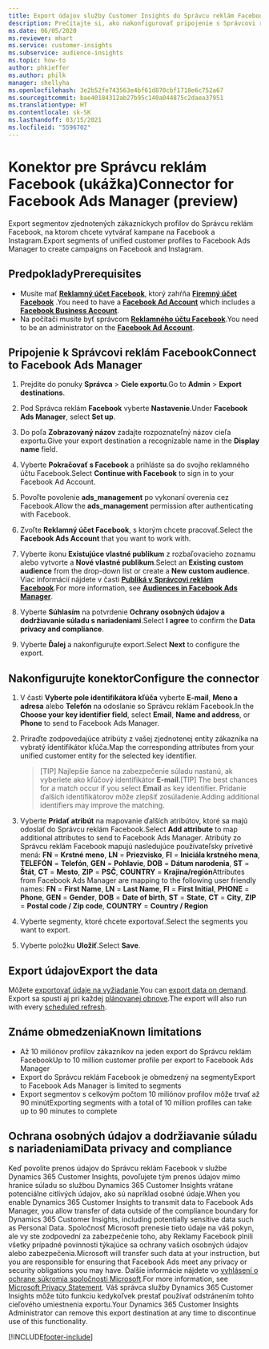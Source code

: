 ```yaml
---
title: Export údajov služby Customer Insights do Správcu reklám Facebook
description: Prečítajte si, ako nakonfigurovať pripojenie s Správcovi reklám Facebook.
ms.date: 06/05/2020
ms.reviewer: mhart
ms.service: customer-insights
ms.subservice: audience-insights
ms.topic: how-to
author: phkieffer
ms.author: philk
manager: shellyha
ms.openlocfilehash: 3e2b52fe743563e4bf61d870cbf1718e6c752a67
ms.sourcegitcommit: bae40184312ab27b95c140a044875c2daea37951
ms.translationtype: HT
ms.contentlocale: sk-SK
ms.lasthandoff: 03/15/2021
ms.locfileid: "5596702"
---
```

# <a name="connector-for-facebook-ads-manager-preview"></a><span data-ttu-id="6bd6a-103">Konektor pre Správcu reklám Facebook (ukážka)</span><span class="sxs-lookup"><span data-stu-id="6bd6a-103">Connector for Facebook Ads Manager (preview)</span></span>

<span data-ttu-id="6bd6a-104">Export segmentov zjednotených zákazníckych profilov do Správcu reklám Facebook, na ktorom chcete vytvárať kampane na Facebook a Instagram.</span><span class="sxs-lookup"><span data-stu-id="6bd6a-104">Export segments of unified customer profiles to Facebook Ads Manager to create campaigns on Facebook and Instagram.</span></span>

## <a name="prerequisites"></a><span data-ttu-id="6bd6a-105">Predpoklady</span><span class="sxs-lookup"><span data-stu-id="6bd6a-105">Prerequisites</span></span>

- <span data-ttu-id="6bd6a-106">Musíte mať [**Reklamný účet Facebook**](https://www.facebook.com/business/learn/lessons/step-by-step-ads-manager-account), ktorý zahŕňa [**Firemný účet Facebook**](https://business.facebook.com/) .</span><span class="sxs-lookup"><span data-stu-id="6bd6a-106">You need to have a [**Facebook Ad Account**](https://www.facebook.com/business/learn/lessons/step-by-step-ads-manager-account) which includes a [**Facebook Business Account**](https://business.facebook.com/).</span></span>
- <span data-ttu-id="6bd6a-107">Na počítači musíte byť správcom [**Reklamného účtu Facebook**](https://www.facebook.com/business/learn/lessons/step-by-step-ads-manager-account).</span><span class="sxs-lookup"><span data-stu-id="6bd6a-107">You need to be an administrator on the [**Facebook Ad Account**](https://www.facebook.com/business/learn/lessons/step-by-step-ads-manager-account).</span></span>

## <a name="connect-to-facebook-ads-manager"></a><span data-ttu-id="6bd6a-108">Pripojenie k Správcovi reklám Facebook</span><span class="sxs-lookup"><span data-stu-id="6bd6a-108">Connect to Facebook Ads Manager</span></span>

1. <span data-ttu-id="6bd6a-109">Prejdite do ponuky **Správca** > **Ciele exportu**.</span><span class="sxs-lookup"><span data-stu-id="6bd6a-109">Go to **Admin** > **Export destinations**.</span></span>

1. <span data-ttu-id="6bd6a-110">Pod Správca reklám **Facebook** vyberte **Nastavenie**.</span><span class="sxs-lookup"><span data-stu-id="6bd6a-110">Under **Facebook Ads Manager**, select **Set up**.</span></span>

1. <span data-ttu-id="6bd6a-111">Do poľa **Zobrazovaný názov** zadajte rozpoznateľný názov cieľa exportu.</span><span class="sxs-lookup"><span data-stu-id="6bd6a-111">Give your export destination a recognizable name in the **Display name** field.</span></span>

1. <span data-ttu-id="6bd6a-112">Vyberte **Pokračovať s Facebook** a prihláste sa do svojho reklamného účtu Facebook.</span><span class="sxs-lookup"><span data-stu-id="6bd6a-112">Select **Continue with Facebook** to sign in to your Facebook Ad Account.</span></span>

1. <span data-ttu-id="6bd6a-113">Povoľte povolenie **ads_management** po vykonaní overenia cez Facebook.</span><span class="sxs-lookup"><span data-stu-id="6bd6a-113">Allow the **ads_management** permission after authenticating with Facebook.</span></span>

1. <span data-ttu-id="6bd6a-114">Zvoľte **Reklamný účet Facebook**, s ktorým chcete pracovať.</span><span class="sxs-lookup"><span data-stu-id="6bd6a-114">Select the **Facebook Ads Account** that you want to work with.</span></span>

1. <span data-ttu-id="6bd6a-115">Vyberte ikonu **Existujúce vlastné publikum** z rozbaľovacieho zoznamu alebo vytvorte a **Nové vlastné publikum**.</span><span class="sxs-lookup"><span data-stu-id="6bd6a-115">Select an **Existing custom audience** from the drop-down list or create a **New custom audience**.</span></span> <span data-ttu-id="6bd6a-116">Viac informácií nájdete v časti [**Publiká v Správcovi reklám Facebook**](https://www.facebook.com/business/help/744354708981227?id=2469097953376494).</span><span class="sxs-lookup"><span data-stu-id="6bd6a-116">For more information, see [**Audiences in Facebook Ads Manager**](https://www.facebook.com/business/help/744354708981227?id=2469097953376494).</span></span>

1. <span data-ttu-id="6bd6a-117">Vyberte **Súhlasím** na potvrdenie **Ochrany osobných údajov a dodržiavanie súladu s nariadeniami**.</span><span class="sxs-lookup"><span data-stu-id="6bd6a-117">Select **I agree** to confirm the **Data privacy and compliance**.</span></span>

1. <span data-ttu-id="6bd6a-118">Vyberte **Ďalej** a nakonfigurujte export.</span><span class="sxs-lookup"><span data-stu-id="6bd6a-118">Select **Next** to configure the export.</span></span>

## <a name="configure-the-connector"></a><span data-ttu-id="6bd6a-119">Nakonfigurujte konektor</span><span class="sxs-lookup"><span data-stu-id="6bd6a-119">Configure the connector</span></span>

1. <span data-ttu-id="6bd6a-120">V časti **Vyberte pole identifikátora kľúča** vyberte **E-mail**, **Meno a adresa** alebo **Telefón** na odoslanie so Správcu reklám Facebook.</span><span class="sxs-lookup"><span data-stu-id="6bd6a-120">In the **Choose your key identifier field**, select **Email**, **Name and address**, or **Phone** to send to Facebook Ads Manager.</span></span>

1. <span data-ttu-id="6bd6a-121">Priraďte zodpovedajúce atribúty z vašej zjednotenej entity zákazníka na vybratý identifikátor kľúča.</span><span class="sxs-lookup"><span data-stu-id="6bd6a-121">Map the corresponding attributes from your unified customer entity for the selected key identifier.</span></span>
   > <span data-ttu-id="6bd6a-122">[TIP] Najlepšie šance na zabezpečenie súladu nastanú, ak vyberiete ako kľúčový identifikátor **E-mail**.</span><span class="sxs-lookup"><span data-stu-id="6bd6a-122">[TIP] The best chances for a match occur if you select **Email** as key identifier.</span></span> <span data-ttu-id="6bd6a-123">Pridanie ďalších identifikátorov môže zlepšiť zosúladenie.</span><span class="sxs-lookup"><span data-stu-id="6bd6a-123">Adding additional identifiers may improve the matching.</span></span>

1. <span data-ttu-id="6bd6a-124">Vyberte **Pridať atribút** na mapovanie ďalších atribútov, ktoré sa majú odoslať do Správcu reklám Facebook.</span><span class="sxs-lookup"><span data-stu-id="6bd6a-124">Select **Add attribute** to map additional attributes to send to Facebook Ads Manager.</span></span> <span data-ttu-id="6bd6a-125">Atribúty zo Správcu reklám Facebook mapujú nasledujúce používateľsky prívetivé mená: **FN** = **Krstné meno**, **LN** = **Priezvisko**, **FI** = **Iniciála krstného mena**, **TELEFÓN** = **Telefón**, **GEN** = **Pohlavie**, **DOB** = **Dátum narodenia**, **ST** = **Štát**, **CT** = **Mesto**, **ZIP** = **PSČ**, **COUNTRY** = **Krajina/región**</span><span class="sxs-lookup"><span data-stu-id="6bd6a-125">Attributes from Facebook Ads Manager are mapping to the following user friendly names: **FN** = **First Name**, **LN** = **Last Name**, **FI** = **First Initial**, **PHONE** = **Phone**, **GEN** = **Gender**, **DOB** = **Date of birth**, **ST** = **State**, **CT** = **City**, **ZIP** = **Postal code / Zip code**, **COUNTRY** = **Country / Region**</span></span>

1. <span data-ttu-id="6bd6a-126">Vyberte segmenty, ktoré chcete exportovať.</span><span class="sxs-lookup"><span data-stu-id="6bd6a-126">Select the segments you want to export.</span></span>

1. <span data-ttu-id="6bd6a-127">Vyberte položku **Uložiť**.</span><span class="sxs-lookup"><span data-stu-id="6bd6a-127">Select **Save**.</span></span>

## <a name="export-the-data"></a><span data-ttu-id="6bd6a-128">Export údajov</span><span class="sxs-lookup"><span data-stu-id="6bd6a-128">Export the data</span></span>

<span data-ttu-id="6bd6a-129">Môžete [exportovať údaje na vyžiadanie](export-destinations.md).</span><span class="sxs-lookup"><span data-stu-id="6bd6a-129">You can [export data on demand](export-destinations.md).</span></span> <span data-ttu-id="6bd6a-130">Export sa spustí aj pri každej [plánovanej obnove](system.md#schedule-tab).</span><span class="sxs-lookup"><span data-stu-id="6bd6a-130">The export will also run with every [scheduled refresh](system.md#schedule-tab).</span></span>

## <a name="known-limitations"></a><span data-ttu-id="6bd6a-131">Známe obmedzenia</span><span class="sxs-lookup"><span data-stu-id="6bd6a-131">Known limitations</span></span>

- <span data-ttu-id="6bd6a-132">Až 10 miliónov profilov zákazníkov na jeden export do Správcu reklám Facebook</span><span class="sxs-lookup"><span data-stu-id="6bd6a-132">Up to 10 million customer profile per export to Facebook Ads Manager</span></span> 
- <span data-ttu-id="6bd6a-133">Export do Správcu reklám Facebook je obmedzený na segmenty</span><span class="sxs-lookup"><span data-stu-id="6bd6a-133">Export to Facebook Ads Manager is limited to segments</span></span>
- <span data-ttu-id="6bd6a-134">Export segmentov s celkovým počtom 10 miliónov profilov môže trvať až 90 minút</span><span class="sxs-lookup"><span data-stu-id="6bd6a-134">Exporting segments with a total of 10 million profiles can take up to 90 minutes to complete</span></span>

## <a name="data-privacy-and-compliance"></a><span data-ttu-id="6bd6a-135">Ochrana osobných údajov a dodržiavanie súladu s nariadeniami</span><span class="sxs-lookup"><span data-stu-id="6bd6a-135">Data privacy and compliance</span></span>

<span data-ttu-id="6bd6a-136">Keď povolíte prenos údajov do Správcu reklám Facebook v službe Dynamics 365 Customer Insights, povoľujete tým prenos údajov mimo hranice súladu so službou Dynamics 365 Customer Insights vrátane potenciálne citlivých údajov, ako sú napríklad osobné údaje.</span><span class="sxs-lookup"><span data-stu-id="6bd6a-136">When you enable Dynamics 365 Customer Insights to transmit data to Facebook Ads Manager, you allow transfer of data outside of the compliance boundary for Dynamics 365 Customer Insights, including potentially sensitive data such as Personal Data.</span></span> <span data-ttu-id="6bd6a-137">Spoločnosť Microsoft prenesie tieto údaje na váš pokyn, ale vy ste zodpovední za zabezpečenie toho, aby Reklamy Facebook plnili všetky prípadné povinnosti týkajúce sa ochrany vašich osobných údajov alebo zabezpečenia.</span><span class="sxs-lookup"><span data-stu-id="6bd6a-137">Microsoft will transfer such data at your instruction, but you are responsible for ensuring that Facebook Ads meet any privacy or security obligations you may have.</span></span> <span data-ttu-id="6bd6a-138">Ďalšie informácie nájdete vo [vyhlásení o ochrane súkromia spoločnosti Microsoft](https://go.microsoft.com/fwlink/?linkid=396732).</span><span class="sxs-lookup"><span data-stu-id="6bd6a-138">For more information, see [Microsoft Privacy Statement](https://go.microsoft.com/fwlink/?linkid=396732).</span></span>
<span data-ttu-id="6bd6a-139">Váš správca služby Dynamics 365 Customer Insights môže túto funkciu kedykoľvek prestať používať odstránením tohto cieľového umiestnenia exportu.</span><span class="sxs-lookup"><span data-stu-id="6bd6a-139">Your Dynamics 365 Customer Insights Administrator can remove this export destination at any time to discontinue use of this functionality.</span></span>


[!INCLUDE[footer-include](../includes/footer-banner.md)]